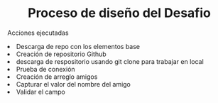 <h1 align="center"> Proceso de diseño del Desafio </h1>

<p>Acciones ejecutadas</p>
<li>Descarga de repo con los elementos base</li>
<li>Creación de repositorio Github</li>
<li>descarga de respositorio usando git clone para trabajar en local</li>
<li>Prueba de conexión</li>
<li>Creación de arreglo amigos</li>
<li>Capturar el valor del nombre del amigo</li>
<li>Validar el campo</li>



